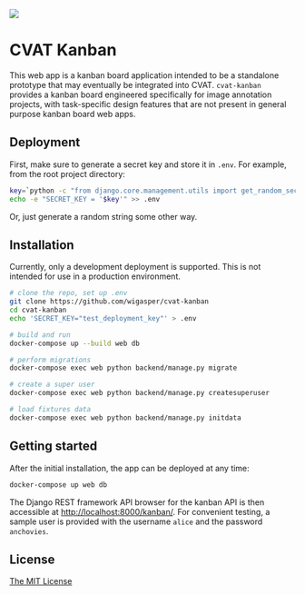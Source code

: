![](https://github.com/wigasper/cvat-kanban/workflows/CI/badge.svg)

# CVAT Kanban

This web app is a kanban board application intended to be a standalone 
prototype that may eventually be integrated into CVAT. `cvat-kanban`
provides a kanban board engineered specifically for image annotation
projects, with task-specific design features that are 
not present in general purpose kanban board web apps. 

## Deployment

First, make sure to generate a secret key and store it in `.env`.
For example, from the root project directory:

```bash
key=`python -c "from django.core.management.utils import get_random_secret_key; print(get_random_secret_key())"`
echo -e "SECRET_KEY = '$key'" >> .env
```

Or, just generate a random string some other way.

## Installation

Currently, only a development deployment is supported. This is
not intended for use in a production environment.

```bash
# clone the repo, set up .env
git clone https://github.com/wigasper/cvat-kanban
cd cvat-kanban
echo 'SECRET_KEY="test_deployment_key"' > .env

# build and run
docker-compose up --build web db

# perform migrations
docker-compose exec web python backend/manage.py migrate

# create a super user
docker-compose exec web python backend/manage.py createsuperuser

# load fixtures data
docker-compose exec web python backend/manage.py initdata

```

## Getting started

After the initial installation, the app can be deployed at
any time:

```bash
docker-compose up web db
```

The Django REST framework API browser for the kanban API is then accessible at
[http://localhost:8000/kanban/](http://localhost:8000/kanban/).
For convenient testing, a sample user is provided with the username
`alice` and the password `anchovies`.

## License

[The MIT License](https://github.com/wigasper/cvat-kanban/blob/main/LICENSE)
